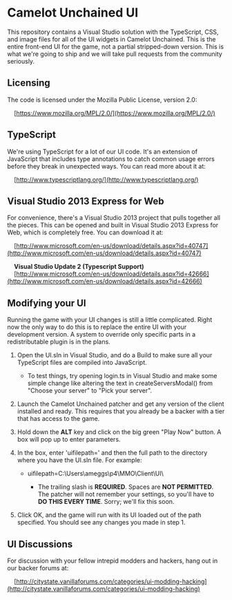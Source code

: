 Camelot Unchained UI
====================

This repository contains a Visual Studio solution with the TypeScript, CSS, and image files for all of the UI widgets in Camelot Unchained. This is the entire front-end UI for the game, not a partial stripped-down version. This is what we're going to ship and we will take pull requests from the community seriously.

Licensing
---------

The code is licensed under the Mozilla Public License, version 2.0:

&nbsp;&nbsp;&nbsp;&nbsp;[https://www.mozilla.org/MPL/2.0/](https://www.mozilla.org/MPL/2.0/)

TypeScript
----------

We're using TypeScript for a lot of our UI code. It's an extension of JavaScript that includes type annotations to catch common usage errors before they break in unexpected ways. You can read more about it at:

&nbsp;&nbsp;&nbsp;&nbsp;[http://www.typescriptlang.org/](http://www.typescriptlang.org/)

Visual Studio 2013 Express for Web
----------------------------------

For convenience, there's a Visual Studio 2013 project that pulls together all the pieces. This can be opened and built in Visual Studio 2013 Express for Web, which is completely free. You can download it at:

&nbsp;&nbsp;&nbsp;&nbsp;[http://www.microsoft.com/en-us/download/details.aspx?id=40747](http://www.microsoft.com/en-us/download/details.aspx?id=40747)

&nbsp;&nbsp;&nbsp;&nbsp;**Visual Studio Update 2 (Typescript Support)**
&nbsp;&nbsp;&nbsp;&nbsp;[http://www.microsoft.com/en-us/download/details.aspx?id=42666](http://www.microsoft.com/en-us/download/details.aspx?id=42666)


Modifying your UI
-----------------

Running the game with your UI changes is still a little complicated. Right now the only way to do this is to replace the entire UI with your development version. A system to override only specific parts in a redistributable plugin is in the plans.

1. Open the UI.sln in Visual Studio, and do a Build to make sure all your TypeScript files are compiled into JavaScript.

    - To test things, try opening login.ts in Visual Studio and make some simple change like altering the text in createServersModal() from "Choose your server" to "Pick your server". 

2. Launch the Camelot Unchained patcher and get any version of the client installed and ready. This requires that you already be a backer with a tier that has access to the game.

3. Hold down the **ALT** key and click on the big green "Play Now" button. A box will pop up to enter parameters.

4. In the box, enter 'uifilepath=' and then the full path to the directory where you have the UI.sln file. For example:

    - uifilepath=C:\Users\ameggs\p4\MMO\Client\UI\

        - The trailing slash is **REQUIRED**. Spaces are **NOT PERMITTED**. The patcher will not remember your settings, so you'll have to **DO THIS EVERY TIME**. Sorry; we'll fix this soon.

5. Click OK, and the game will run with its UI loaded out of the path specified. You should see any changes you made in step 1.

UI Discussions
--------------

For discussion with your fellow intrepid modders and hackers, hang out in our backer forums at:

&nbsp;&nbsp;&nbsp;&nbsp;[http://citystate.vanillaforums.com/categories/ui-modding-hacking](http://citystate.vanillaforums.com/categories/ui-modding-hacking)
